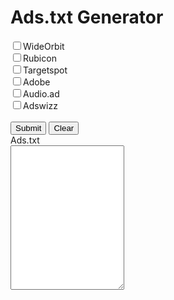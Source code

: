 <!DOCTYPE html>
<html>
<head>
    <title>Ads.txt</title>
</head>
<link rel="stylesheet" href="https://stackpath.bootstrapcdn.com/bootstrap/4.4.1/css/bootstrap.min.css" integrity="sha384-Vkoo8x4CGsO3+Hhxv8T/Q5PaXtkKtu6ug5TOeNV6gBiFeWPGFN9MuhOf23Q9Ifjh" crossorigin="anonymous">
<body>



<div class="container">
    <div class="row">
        <div class="col-sm-12">
        	<h1 class="display-3">Ads.txt Generator</h1>
        </div>
    </div>
    <div class="row">
        <div class="col-sm-5">
            <label><input type="checkbox" name="WideOrbit" id="wideorbit" >WideOrbit</label> <br>
            <label><input type="checkbox" name="Rubicon" id="rubicon">Rubicon</label><br>
            <label><input type="checkbox" name="Targetspot" id="targetspot">Targetspot</label><br>
            <label><input type="checkbox" name="Adobe" id="adobe">Adobe</label><br>
            <label><input type="checkbox" name="Audio.ad" id="audio">Audio.ad</label><br>
            <label><input type="checkbox" name="Adswizz" id="adswizz">Adswizz</label> <br> <br>
            <input class="btn btn-primary" type="submit" id="submit" onclick="addLines()">
            <input class="btn btn-primary" type="submit" id="restart" value="Clear" onclick="clearChecked()">
        </div>
        <div class="col-sm-7">
            <div class="input-group">
                <div class="input-group-prepend">
                    <span class="input-group-text">Ads.txt</span>
                </div>
                <textarea class="form-control" aria-label="With textarea" id="output" rows="15"></textarea>
            </div>
        </div>
    </div>
</div>



<script type="text/javascript">

    var wideorbitVal =  ["wideorbit.com, <wopdpubid>, DIRECT, 009ac71611fe32ff"];
    var rubiconVal =    ["rubiconproject.com, 21134, RESELLER, 0bfd66d529a55807"];
    var tagetspotVal =  [
                            "rubiconproject.com, 21134, RESELLER, 0bfd66d529a55807",
                            "rubiconproject.com, 16418, RESELLER, 0bfd66d529a55807",
                            "rubiconproject.com, 9753, RESELLER, 0bfd66d529a55807",
                            "rubiconproject.com, 9755, RESELLER, 0bfd66d529a55807",
                            "spotxchange.com, 211833, RESELLER, 7842df1d2fe2db34",
                            "spotx.tv, 211833, RESELLER, 7842df1d2fe2db34",
                            "appnexus.com, 1577, RESELLER, f5ab79cb980f11d1",
                            "appnexus.com, 7265, RESELLER, f5ab79cb980f11d1",
                            "tritondigital.com, 44733, RESELLER, 19b4454d0b87b58b ",
                            "adswizz.com, targetspot, RESELLER"
                        ];
    var adobeVal =      [" "];
    var audioadVal =    [
                            "audio.ad, 30305, RESELLER",
                            "tritondigital.com, 28563, RESELLER, 19b4454d0b87b58b"
                        ];
    var adswizzVal =    [
                            "adswizz.com, kjlh, RESELLER",
                            "adswizz.com, wgnradio, RESELLER",
                            "adswizz.com, federatedmedia, RESELLER",
                            "adswizz.com, sinclair, RESELLER",
                            "adswizz.com, eldorado, RESELLER",
                            "adswizz.com, redapplemedia, RESELLER"
                        ];

    // window.onload = function () {

    // } 
    document.getElementById('wideorbit').value = wideorbitVal.join("\r\n");
    document.getElementById('rubicon').value = rubiconVal.join("\r\n");
    document.getElementById('targetspot').value = tagetspotVal.join("\r\n");
    document.getElementById('adobe').value = adobeVal.join("\r\n");
    document.getElementById('audio').value = audioadVal.join("\r\n");
    document.getElementById('adswizz').value = adswizzVal.join("\r\n");




    function addLines (){
        var selectedAds = [];
        var checkboxes = document.querySelectorAll('input[type=checkbox]:checked');

        for (var i=0; i<checkboxes.length; i++){

            selectedAds.push(checkboxes[i].value)
            // console.log(selectedAds);
            // console.log(selectedAds.push(checkboxes[i].value))
            
        }
        var stringAds = selectedAds.join("\r\n");
        document.getElementById("output").innerHTML = stringAds;
        // return selectedAds;
    }


    function clearChecked() {
       location.reload()
     
    }




</script>
</script>
</body>
</html>

